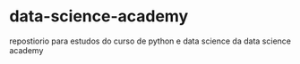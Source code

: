 # data-science-academy
repostiorio para estudos do curso de python e data science da data science academy
